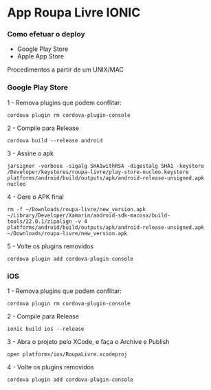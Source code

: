 # App Roupa Livre IONIC #

### Como efetuar o deploy ###

* Google Play Store
* Apple App Store

Procedimentos a partir de um UNIX/MAC

### Google Play Store ###

1 - Remova plugins que podem conflitar:
```
cordova plugin rm cordova-plugin-console
```

2 - Compile para Release
```
cordova build --release android
```

3 - Assine o apk
```
jarsigner -verbose -sigalg SHA1withRSA -digestalg SHA1 -keystore /Developer/keystores/roupa-livre/play-store-nucleo.keystore platforms/android/build/outputs/apk/android-release-unsigned.apk nucleo
```

4 - Gere o APK final
```
rm -f ~/Downloads/roupa-livre/new_version.apk
~/Library/Developer/Xamarin/android-sdk-macosx/build-tools/22.0.1/zipalign -v 4 platforms/android/build/outputs/apk/android-release-unsigned.apk ~/Downloads/roupa-livre/new_version.apk
```

5 - Volte os plugins removidos
```
cordova plugin add cordova-plugin-console
```

### iOS ###

1 - Remova plugins que podem conflitar:
```
cordova plugin rm cordova-plugin-console
```

2 - Compile para Release
```
ionic build ios --release
```

3 - Abra o projeto pelo XCode, e faça o Archive e Publish
```
open platforms/ios/RoupaLivre.xcodeproj
```

4 - Volte os plugins removidos
```
cordova plugin add cordova-plugin-console
```
